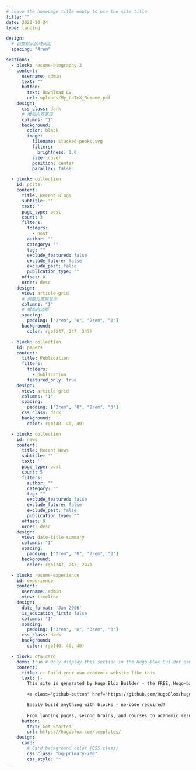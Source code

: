```yaml
---
# Leave the homepage title empty to use the site title
title: ""
date: 2022-10-24
type: landing

design:
  # 调整默认区块间距
  spacing: "4rem"

sections:
  - block: resume-biography-3
    content:
      username: admin
      text: ""
      button:
        text: Download CV
        url: uploads/My_LaTeX_Resume.pdf
    design:
      css_class: dark
      # 增加内容宽度
      columns: "1"
      background:
        color: black
        image:
          filename: stacked-peaks.svg
          filters:
            brightness: 1.0
          size: cover
          position: center
          parallax: false

  - block: collection
    id: posts
    content:
      title: Recent Blogs
      subtitle: ''
      text: ''
      page_type: post
      count: 3
      filters:
        folders:
          - post
        author: ""
        category: ""
        tag: ""
        exclude_featured: false
        exclude_future: false
        exclude_past: false
        publication_type: ""
      offset: 0
      order: desc
    design:
      view: article-grid
      # 调整为宽屏显示
      columns: "1"
      # 增加内边距
      spacing:
        padding: ["2rem", "0", "2rem", "0"]
      background:
        color: rgb(247, 247, 247)

  - block: collection
    id: papers
    content:
      title: Publication
      filters:
        folders:
          - publication
        featured_only: true
    design:
      view: article-grid
      columns: "1"
      spacing:
        padding: ["2rem", "0", "2rem", "0"]
      css_class: dark
      background:
        color: rgb(40, 40, 40)

  - block: collection
    id: news
    content:
      title: Recent News
      subtitle: ''
      text: ''
      page_type: post
      count: 5
      filters:
        author: ""
        category: ""
        tag: ""
        exclude_featured: false
        exclude_future: false
        exclude_past: false
        publication_type: ""
      offset: 0
      order: desc
    design:
      view: date-title-summary
      columns: "1"
      spacing:
        padding: ["2rem", "0", "2rem", "0"]
      background:
        color: rgb(247, 247, 247)

  - block: resume-experience
    id: experience
    content:
      username: admin
      view: timeline
    design:
      date_format: 'Jan 2006'
      is_education_first: false
      columns: "1"
      spacing:
        padding: ["3rem", "0", "3rem", "0"]
      css_class: dark
      background:
        color: rgb(40, 40, 40)

  - block: cta-card
    demo: true # Only display this section in the Hugo Blox Builder demo site
    content:
      title: 👉 Build your own academic website like this
      text: |-
        This site is generated by Hugo Blox Builder - the FREE, Hugo-based open source website builder trusted by 250,000+ academics like you.

        <a class="github-button" href="https://github.com/HugoBlox/hugo-blox-builder" data-color-scheme="no-preference: light; light: light; dark: dark;" data-icon="octicon-star" data-size="large" data-show-count="true" aria-label="Star HugoBlox/hugo-blox-builder on GitHub">Star</a>

        Easily build anything with blocks - no-code required!
        
        From landing pages, second brains, and courses to academic resumés, conferences, and tech blogs.
      button:
        text: Get Started
        url: https://hugoblox.com/templates/
    design:
      card:
        # Card background color (CSS class)
        css_class: "bg-primary-700"
        css_style: ""
---
```

